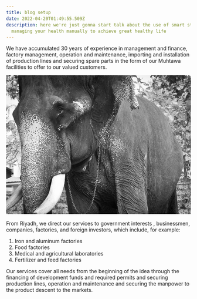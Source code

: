 ```yaml
---
title: blog setup
date: 2022-04-20T01:49:55.509Z
description: here we're just gonna start talk about the use of smart steps of
  managing your health manually to achieve great healthy life
---
```

We have accumulated 30 years of experience in management and finance, factory management, operation and maintenance, importing and installation of production lines and securing spare parts in the form of our Muhtawa facilities to offer to our valued customers.

![](portfolio-9.jpg)

From Riyadh, we direct our services to government interests , businessmen, companies, factories, and foreign investors, which include, for example:

1. Iron and aluminum factories
2. Food factories
3. Medical and agricultural laboratories
4. Fertilizer and feed factories

Our services cover all needs from the beginning of the idea through the financing of development funds and required permits and securing production lines, operation and maintenance and securing the manpower to the product descent to the markets.